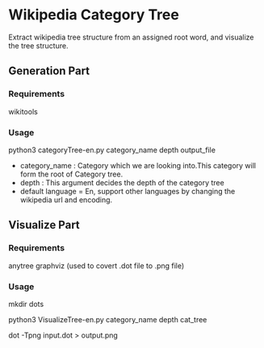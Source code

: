 # Wikipedia Category Tree
Extract wikipedia tree structure from an assigned root word, and visualize the tree structure.

## Generation Part
### Requirements
wikitools
### Usage
python3 categoryTree-en.py category_name depth output_file

- category_name : Category which we are looking into.This category will form the root of Category tree.
- depth : This argument decides the depth of the category tree
- default language = En, support other languages by changing the wikipedia url and encoding.


## Visualize Part
### Requirements
anytree
graphviz (used to covert .dot file to .png file)

### Usage
mkdir dots

python3 VisualizeTree-en.py category_name depth cat_tree

dot -Tpng input.dot > output.png

